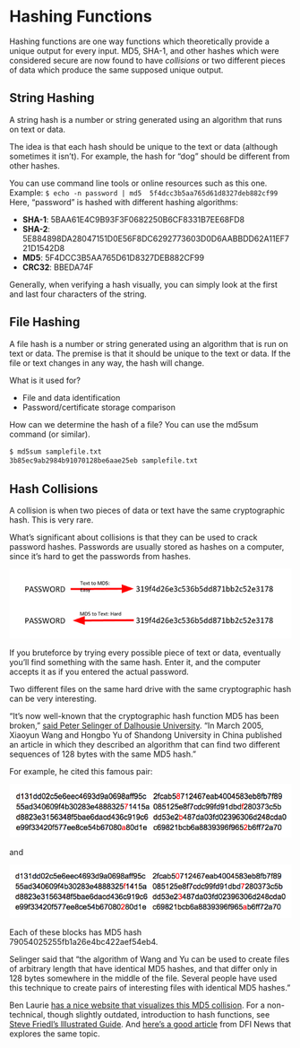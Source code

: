 # Hashing Functions

Hashing functions are one way functions which theoretically provide a unique output for every input. MD5, SHA-1, and other hashes which were considered secure are now found to have _collisions_ or two different pieces of data which produce the same supposed unique output.

## String Hashing

A string hash is a number or string generated using an algorithm that runs on text or data.

The idea is that each hash should be unique to the text or data (although sometimes it isn’t). For example, the hash for “dog” should be different from other hashes.

You can use command line tools or online resources such as this one.
Example:
`$ echo -n password | md5  5f4dcc3b5aa765d61d8327deb882cf99`
Here, “password” is hashed with different hashing algorithms:

- **SHA-1**: 5BAA61E4C9B93F3F0682250B6CF8331B7EE68FD8
- **SHA-2**: 5E884898DA28047151D0E56F8DC6292773603D0D6AABBDD62A11EF721D1542D8
- **MD5**: 5F4DCC3B5AA765D61D8327DEB882CF99
- **CRC32**: BBEDA74F

Generally, when verifying a hash visually, you can simply look at the first and last four characters of the string.

## File Hashing

A file hash is a number or string generated using an algorithm that is run on text or data. The premise is that it should be unique to the text or data. If the file or text changes in any way, the hash will change.

What is it used for?
- File and data identification
- Password/certificate storage comparison

How can we determine the hash of a file? You can use the md5sum command (or similar).

```bash
$ md5sum samplefile.txt
3b85ec9ab2984b91070128be6aae25eb samplefile.txt
```

## Hash Collisions

A collision is when two pieces of data or text have the same cryptographic hash. This is very rare.

What’s significant about collisions is that they can be used to crack password hashes. Passwords are usually stored as hashes on a computer, since it’s hard to get the passwords from hashes.

![Password to Hash](images/hashing-collision-1.png)

If you bruteforce by trying every possible piece of text or data, eventually you’ll find something with the same hash. Enter it, and the computer accepts it as if you entered the actual password.

Two different files on the same hard drive with the same cryptographic hash can be very interesting.

“It’s now well-known that the cryptographic hash function MD5 has been broken,” [said Peter Selinger of Dalhousie University](http://www.mscs.dal.ca/~selinger/md5collision/). “In March 2005, Xiaoyun Wang and Hongbo Yu of Shandong University in China published an article in which they described an algorithm that can find two different sequences of 128 bytes with the same MD5 hash.”

For example, he cited this famous pair:

![Password to Hash](images/hashing-collision-2.png)

and

![Password to Hash](images/hashing-collision-3.png)

Each of these blocks has MD5 hash 79054025255fb1a26e4bc422aef54eb4.

Selinger said that “the algorithm of Wang and Yu can be used to create files of arbitrary length that have identical MD5 hashes, and that differ only in 128 bytes somewhere in the middle of the file. Several people have used this technique to create pairs of interesting files with identical MD5 hashes.”

Ben Laurie [has a nice website that visualizes this MD5 collision](http://www.links.org/?p=6). For a non-technical, though slightly outdated, introduction to hash functions, see [Steve Friedl’s Illustrated Guide](http://www.unixwiz.net/techtips/iguide-crypto-hashes.html). And [here’s a good article](http://www.forensicmag.com/articles/2008/12/hash-algorithm-dilemma–hash-value-collisions) from DFI News that explores the same topic.
